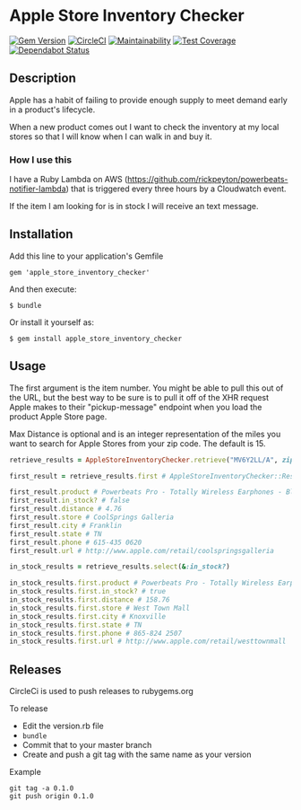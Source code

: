 # Apple Store Inventory Checker

[![Gem Version](https://badge.fury.io/rb/apple_store_inventory_checker.svg)](https://badge.fury.io/rb/apple_store_inventory_checker)
[![CircleCI](https://circleci.com/gh/rickpeyton/apple-store-inventory-checker.svg?style=svg)](https://circleci.com/gh/rickpeyton/apple-store-inventory-checker)
[![Maintainability](https://api.codeclimate.com/v1/badges/df6fd8e126fe44f99348/maintainability)](https://codeclimate.com/github/rickpeyton/apple-store-inventory-checker/maintainability)
[![Test Coverage](https://api.codeclimate.com/v1/badges/df6fd8e126fe44f99348/test_coverage)](https://codeclimate.com/github/rickpeyton/apple-store-inventory-checker/test_coverage)
[![Dependabot Status](https://api.dependabot.com/badges/status?host=github&identifier=77203066)](https://dependabot.com)

## Description

Apple has a habit of failing to provide enough supply to meet demand early in a product's lifecycle.

When a new product comes out I want to check the inventory at my local stores so that I will know when I can walk in and buy it.

### How I use this

I have a Ruby Lambda on AWS (https://github.com/rickpeyton/powerbeats-notifier-lambda) that is triggered every three hours by a Cloudwatch event.

If the item I am looking for is in stock I will receive an text message.

## Installation

Add this line to your application's Gemfile

```
gem 'apple_store_inventory_checker'
```

And then execute:

```
$ bundle
```

Or install it yourself as:

```
$ gem install apple_store_inventory_checker
```

## Usage

The first argument is the item number. You might be able to pull this out of the URL, but the best way to be sure is to pull it off of the XHR request Apple makes to their "pickup-message" endpoint when you load the product Apple Store page.

Max Distance is optional and is an integer representation of the miles you want to search for Apple Stores from your zip code. The default is 15.

```ruby
retrieve_results = AppleStoreInventoryChecker.retrieve("MV6Y2LL/A", zip: "37064", max_distance: 160)

first_result = retrieve_results.first # AppleStoreInventoryChecker::Result

first_result.product # Powerbeats Pro - Totally Wireless Earphones - Black
first_result.in_stock? # false
first_result.distance # 4.76
first_result.store # CoolSprings Galleria
first_result.city # Franklin
first_result.state # TN
first_result.phone # 615-435 0620
first_result.url # http://www.apple.com/retail/coolspringsgalleria

in_stock_results = retrieve_results.select(&:in_stock?)

in_stock_results.first.product # Powerbeats Pro - Totally Wireless Earphones - Black
in_stock_results.first.in_stock? # true
in_stock_results.first.distance # 158.76
in_stock_results.first.store # West Town Mall
in_stock_results.first.city # Knoxville
in_stock_results.first.state # TN
in_stock_results.first.phone # 865-824 2507
in_stock_results.first.url # http://www.apple.com/retail/westtownmall
```

## Releases

CircleCi is used to push releases to rubygems.org

To release

* Edit the version.rb file
* `bundle`
* Commit that to your master branch
* Create and push a git tag with the same name as your version

Example

```
git tag -a 0.1.0
git push origin 0.1.0
```
